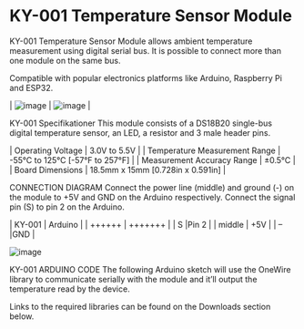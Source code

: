# KY-001 Temperature Sensor Module

KY-001 Temperature Sensor Module allows ambient temperature measurement using digital serial bus. It is possible to connect more than one module on the same bus.

Compatible with popular electronics platforms like Arduino, Raspberry Pi and ESP32.

| ![image](https://user-images.githubusercontent.com/44589560/159486545-f6b58e87-e271-4fe9-a596-2dd5940f5c26.png)
| ![image](https://user-images.githubusercontent.com/44589560/159486603-f9657810-b704-4954-a544-0509e348b212.png) |

KY-001 Specifikationer
This module consists of a DS18B20 single-bus digital temperature sensor, an LED, a resistor and 3 male header pins.

| Operating Voltage             |	3.0V to 5.5V                      |
| Temperature Measurement Range |	-55°C to 125°C [-57°F to 257°F]   |
| Measurement Accuracy Range    |	±0.5°C                            |
| Board Dimensions              |	18.5mm x 15mm [0.728in x 0.591in] |

CONNECTION DIAGRAM
Connect the power line (middle) and ground (-) on the module to +5V and GND on the Arduino respectively. Connect the signal pin (S) to pin 2 on the Arduino.

| KY-001 | Arduino |
| ++++++ | +++++++ |
| S      |Pin 2    |
| middle |	+5V    |
| –	     |GND      |

![image](https://user-images.githubusercontent.com/44589560/159487143-65ef6be7-3720-44ed-8d7d-61bf66c52c95.png)

KY-001 ARDUINO CODE
The following Arduino sketch will use the OneWire library to communicate serially with the module and it’ll output the temperature read by the device. 

Links to the required libraries can be found on the Downloads section below.


